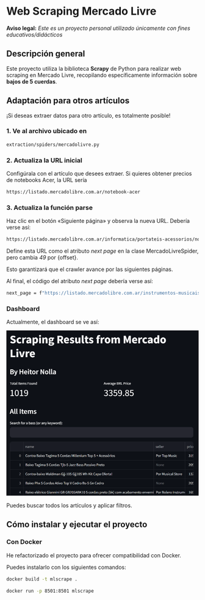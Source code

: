 # Web Scraping Mercado Livre

**Aviso legal:**
_Este es un proyecto personal utilizado únicamente con fines educativos/didácticos_

## Descripción general

Este proyecto utiliza la biblioteca **Scrapy** de Python para realizar web scraping en Mercado Livre, recopilando específicamente información sobre **bajos de 5 cuerdas**.

## Adaptación para otros artículos

¡Si deseas extraer datos para otro artículo, es totalmente posible!

### 1. Ve al archivo ubicado en

```bash
extraction/spiders/mercadolivre.py
```

### 2. Actualiza la URL inicial

Configúrala con el artículo que desees extraer.
Si quieres obtener precios de notebooks Acer, la URL sería

```bash
https://listado.mercadolibre.com.ar/notebook-acer
```

### 3. Actualiza la función parse

Haz clic en el botón «Siguiente página» y observa la nueva URL. Debería verse así:

```bash
https://listado.mercadolibre.com.ar/informatica/portateis-acessorios/notebooks/acer/notebook-acer_Desde_49_NoIndex_True
```

Define esta URL como el atributo _next page_ en la clase MercadoLivreSpider, pero cambia _49_ por {offset}.

Esto garantizará que el crawler avance por las siguientes páginas.

Al final, el código del atributo _next page_ debería verse así:

```bash
next_page = f"https://listado.mercadolibre.com.ar/instrumentos-musicais/instrumentos-corda/baixos/baixo-5-cordas_Desde_{offset}_NoIndex_True_STRINGS*NUMBER_5-5"
```

### Dashboard

Actualmente, el dashboard se ve así:

!['Screenshot of the dashboard'](assets/screenshot.png)

Puedes buscar todos los artículos y aplicar filtros.

## Cómo instalar y ejecutar el proyecto

### Con Docker

He refactorizado el proyecto para ofrecer compatibilidad con Docker.

Puedes instalarlo con los siguientes comandos:

```bash
docker build -t mlscrape .
```

```bash
docker run -p 8501:8501 mlscrape
```